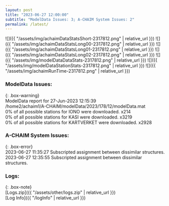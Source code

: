 ```yaml
---
layout: post
title: "2023-06-27 12:00:00"
subtitle: "ModelData Issues: 3; A-CHAIM System Issues: 2"
permalink: /latest/
---
```


![]({{ "/assets/img/achaimDataStatsShort-2317812.png" | relative_url }})
![]({{ "/assets/img/achaimDataStatsLong00-2317812.png" | relative_url }})
![]({{ "/assets/img/achaimDataStatsLong01-2317812.png" | relative_url }})
![]({{ "/assets/img/achaimDataStatsLong02-2317812.png" | relative_url }})
![]({{ "/assets/img/modelDataDataStats-2317812.png" | relative_url }})
![]({{ "/assets/img/modelDataStationStats-2317812.png" | relative_url }})
![]({{ "/assets/img/achaimRunTime-2317812.png" | relative_url }})


### ModelData Issues:  
  
{: .box-warning}  
 ModelData report for 27-Jun-2023 12:15:39   
 /home2/achaim1/A-CHAIM/modelData/2023/178/12/modelData.mat   
 0% of all possible stations for IONO were downloaded. x214   
 0% of all possible stations for KASI were downloaded. x3219   
 0% of all possible stations for KARTVERKET were downloaded. x2928   
  
### A-CHAIM System Issues:  
  
{: .box-error}  
2023-06-27 11:35:27 Subscripted assignment between dissimilar structures.  
2023-06-27 12:35:55 Subscripted assignment between dissimilar structures.  

### Logs:  
  
{: .box-note}  
[Logs.zip]({{ "/assets/other/logs.zip" | relative_url }})  
[Log Info]({{ "/logInfo" | relative_url }})  
